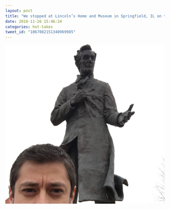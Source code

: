```yaml
---
layout: post
title: "We stopped at Lincoln’s Home and Museum in Springfield, IL on the way home from a long weekend trip. Such a cool (and free) National Park!"
date: 2018-11-26 15:46:24
categories: hot-takes
tweet_id: "1067082151340969985"
---
```



![](/assets/images/tweets/1067082151340969985-Ds8JiisWsAEcTND.jpg)

<!-- Original tweet: https://twitter.com/i/status/1067082151340969985 -->